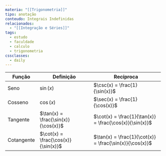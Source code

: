 ```yaml
---
materia: "[[Trigonometria]]"
tipo: anotação
conteudo: Integrais Indefinidas
relacionados:
  - "[[Integração e Séries]]"
tags:
  - estudo
  - faculdade
  - calculo
  - trigonometria
cssclasses:
  - daily
---
```


| Função     | Definição                           | Recíproca                                               |
| ---------- | ----------------------------------- | ------------------------------------------------------- |
| Seno       | $\sin(x)$                           | $\csc(x) = \frac{1}{\sin(x)}$                           |
| Cosseno    | $\cos(x)$                           | $\sec(x) = \frac{1}{\cos(x)}$                           |
| Tangente   | $\tan(x) = \frac{\sin(x)}{\cos(x)}$ | $\cot(x) = \frac{1}{\tan(x)} = \frac{\cos(x)}{\sin(x)}$ |
| Cotangente | $\cot(x) = \frac{\cos(x)}{\sin(x)}$ | $\tan(x) = \frac{1}{\cot(x)} = \frac{\sin(x)}{\cos(x)}$ |
